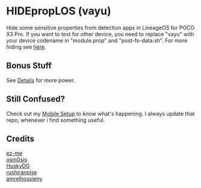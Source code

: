 # HIDEpropLOS (vayu)
Hide some sensitive properties from detection apps in LineageOS for POCO X3 Pro. If you want to test for other device, you need to replace "vayu" with your device codename in "module.prop" and "post-fs-data.sh". For more hiding see [here](https://github.com/ToucH9000/Mobile-Setup/blob/main/Files/build.prop).

## Bonus Stuff
See [Details](Details.md) for more power.

## Still Confused?
Check out my [Mobile Setup](https://github.com/ToucH9000/Mobile-Specification) to know what's happening. I always update that repo, whenever i find something useful.

## Credits
[ez-me](https://github.com/ez-me)<br>
[osm0sis](https://github.com/osm0sis)<br>
[HuskyDG](https://github.com/HuskyDG)<br>
[rushiranpise](https://github.com/rushiranpise)<br>
[amrelhossieny](https://github.com/amrelhossieny)
